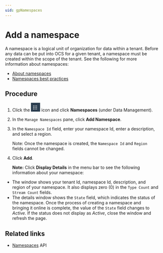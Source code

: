 ```yaml
---
uid: gpNamespaces
---
```


# Add a namespace

A namespace is a logical unit of organization for data within a tenant. Before any data can be put into OCS for a given tenant, a namespace must be created within the scope of the tenant. See the following for more information about namespaces:

- [About namespaces](xref:ccNamespaces)
- [Namespaces best practices](xref:bpNamespaces)

## Procedure

1. Click the ![Menu icon](images\menu-icon.png) icon and click **Namespaces** (under Data Management).


2. In the `Manage Namespaces` pane, click **Add Namespace**. 

3. In the `Namespace Id` field, enter your namespace Id, enter a description, and select a region. 

   Note: Once the namespace is created, the `Namespace Id` and `Region` fields cannot be changed.

4. Click **Add**.

   **Note:**  Click **Display Details** in the menu bar to see the following information about your namespace:
   
- The window shows your tenant Id, namespace Id, description, and region of your namespace. It also displays zero (0) in the `Type Count` and `Stream Count` fields.  
- The details window shows the `State` field, which indicates the status of the namespace. Once the process of creating a namespace and bringing it online is complete, the value of the `State` field changes to *Active*. If the status does not display as *Active*, close the window and refresh the page. 

## Related links

- [Namespaces](xref:AccountNamespace_1) API

